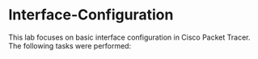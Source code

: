 # Interface-Configuration
This lab focuses on basic interface configuration in Cisco Packet Tracer. The following tasks were performed:
